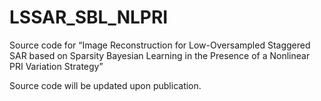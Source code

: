 # LSSAR_SBL_NLPRI
Source code for “Image Reconstruction for Low-Oversampled Staggered SAR based on Sparsity Bayesian Learning in the Presence of a Nonlinear PRI Variation Strategy”

Source code will be updated upon publication.
